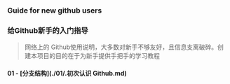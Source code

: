 ### Guide for new github users
### 给Github新手的入门指导
> 网络上的 Github使用说明，大多数对新手不够友好，且信息支离破碎。创建本项目的目的在于为新手提供手把手的学习教程


#### 01 - [分支结构](./01/.初次认识 Github.md)

